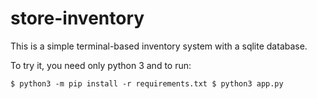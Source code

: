 # store-inventory

This is a simple terminal-based inventory system with a sqlite database.

To try it, you need only python 3 and to run:

`$ python3 -m pip install -r requirements.txt
$ python3 app.py`
